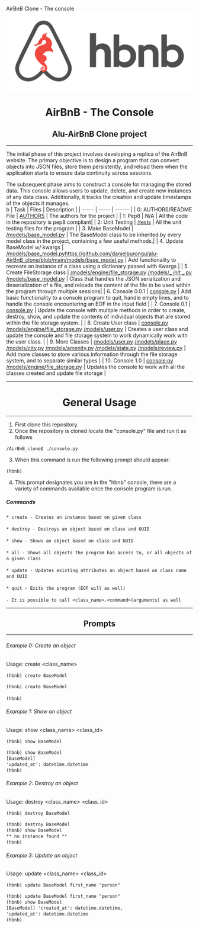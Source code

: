 AirBnB Clone - The console
![Alt text](images/airbnb.png)

<center> <h1>AirBnB - The Console</h1> </center>
<center> <h2>Alu-AirBnB Clone project</h2> </center>

---

The initial phase of this project involves developing a replica of the AirBnB website. The primary objective is to design a program that can convert objects into JSON files, store them persistently, and reload them when the application starts to ensure data continuity across sessions.

The subsequent phase aims to construct a console for managing the stored data. This console allows users to update, delete, and create new instances of any data class. Additionally, it tracks the creation and update timestamps of the objects it manages.
<br>b
| Task | Files | Description |
| ----- | ----- | ------ |
| 0: AUTHORS/README File | [AUTHORS](https://github.com/danielburongu/alu-AirBnB_clone/blob/main/AUTHORS) | The authors for the project |
| 1: Pep8 | N/A | All the code in the repository is pep8 compliant|
| 2: Unit Testing | [/tests](https://github.com/danielburongu/alu-AirBnB_clone/tree/main/tests) | All the unit testing files for the program |
| 3. Make BaseModel | [/models/base_model.py](https://github.com/danielburongu/alu-AirBnB_clone/blob/main/models/base_model.py) | The BaseModel class to be inherited by every model class in the project, containing a few useful methods.|
| 4. Update BaseModel w/ kwargs | [/models/base_model.py]()https://github.com/danielburongu/alu-AirBnB_clone/blob/main/models/base_model.py | Add functionality to recreate an instance of a class using a dictionary passed with Kwargs |
| 5. Create FileStorage class | [/models/engine/file_storage.py](https://github.com/danielburongu/alu-AirBnB_clone/blob/main/models/engine/file_storage.py) [/models/\_ _init_ \_.py](https://github.com/danielburongu/alu-AirBnB_clone/blob/main/models/__init__.py) [/models/base_model.py](https://github.com/danielburongu/alu-AirBnB_clone/blob/main/models/base_model.py) | Class that handles the JSON serialization and deserialization of a file, and reloads the content of the file to be used within the program through multiple sessions|
| 6. Console 0.0.1 | [console.py]( https://github.com/danielburongu/alu-AirBnB_clone/blob/main/console.py) | Add basic functionality to a console program to quit, handle empty lines, and to handle the console encountering an EOF in the input field |
| 7. Console 0.1 | [console.py](https://github.com/danielburongu/alu-AirBnB_clone/blob/main/console.py) | Update the console with multiple methods in order to create, destroy, show, and update the contents of individual objects that are stored within the file storage system. |
| 8. Create User class | [console.py](https://github.com/danielburongu/alu-AirBnB_clone/blob/main/console.py  ) [/models/engine/file_storage.py](https://github.com/danielburongu/alu-AirBnB_clone/blob/main/models/engine/file_storage.py) [/models/user.py](https://github.com/danielburongu/alu-AirBnB_clone/blob/main/models/user.py) | Creates a user class and update the console and file storage system to work dynamically work with the user class. |
| 9. More Classes | [/models/user.py](https://github.com/danielburongu/alu-AirBnB_clone/blob/main/models/user.py) [/models/place.py](https://github.com/danielburongu/alu-AirBnB_clone/blob/main/models/place.py) [/models/city.py](https://github.com/danielburongu/alu-AirBnB_clone/blob/main/models/city.py) [/models/amenity.py](https://github.com/danielburongu/alu-AirBnB_clone/blob/main/models/amenity.py) [/models/state.py](https://github.com/danielburongu/alu-AirBnB_clone/blob/main/models/state.py) [/models/review.py](https://github.com/danielburongu/alu-AirBnB_clone/blob/main/models/review.py) | Add more classes to store various information through the file storage system, and to separate similar types |
| 10. Console 1.0 | [console.py](https://github.com/danielburongu/alu-AirBnB_clone/blob/main/console.py) [/models/engine/file_storage.py](https://github.com/danielburongu/alu-AirBnB_clone/blob/main/models/engine/file_storage.py) | Updates the console to work with all the classes created and update file storage |

---

<center> <h1>General Usage</h1> </center>

---

1. First clone this repository.
2. Once the repository is cloned locate the "console.py" file and run it as follows

```
/AirBnB_clone$ ./console.py
```

3. When this command is run the following prompt should appear:

```
(hbnb)
```

4. This prompt designates you are in the "hbnb" console, there are a variety of commands available once the console program is run.

##### Commands

    * create - Creates an instance based on given class

    * destroy - Destroys an object based on class and UUID

    * show - Shows an object based on class and UUID

    * all - Shows all objects the program has access to, or all objects of a given class

    * update - Updates existing attributes an object based on class name and UUID

    * quit - Exits the program (EOF will as well)

    - It is possible to call <class_name>.<command>(arguments) as well

---

<center> <h2>Prompts</h2> </center>

---

###### Example 0: Create an object

Usage: create <class_name>

```
(hbnb) create BaseModel
```

```
(hbnb) create BaseModel

(hbnb)
```

###### Example 1: Show an object

Usage: show <class_name> <class_id>

```
(hbnb) show BaseModel 
```

```
(hbnb) show BaseModel 
[BaseModel] 
'updated_at': datetime.datetime
(hbnb)
```

###### Example 2: Destroy an object

Usage: destroy <class_name> <class_id>

```
(hbnb) destroy BaseModel
```

```
(hbnb) destroy BaseModel
(hbnb) show BaseModel 
** no instance found **
(hbnb)
```

###### Example 3: Update an object

Usage: update <class_name> <class_id>

```
(hbnb) update BaseModel first_name "person"
```

```
(hbnb) update BaseModel first_name "person"
(hbnb) show BaseModel 
[BaseModel] 'created_at': datetime.datetime,
'updated_at': datetime.datetime
(hbnb)
```
